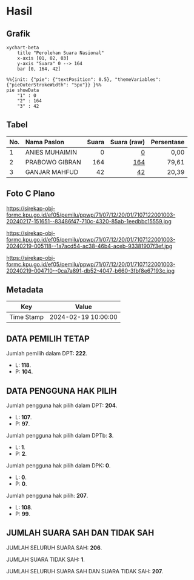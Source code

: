 # Hasil

## Grafik

```mermaid
xychart-beta
    title "Perolehan Suara Nasional"
    x-axis [01, 02, 03]
    y-axis "Suara" 0 --> 164
    bar [0, 164, 42]
```

```mermaid
%%{init: {"pie": {"textPosition": 0.5}, "themeVariables": {"pieOuterStrokeWidth": "5px"}} }%%
pie showData
    "1" : 0
    "2" : 164
    "3" : 42
```

## Tabel

| No. | Nama Paslon    | Suara | Suara (raw) | Persentase |
|:--- |:-------------- | -----:| -----------:| ----------:|
| 1   | ANIES MUHAIMIN | 0     | [0][p-1]    | 0,00       |
| 2   | PRABOWO GIBRAN | 164   | [164][p-2]  | 79,61      |
| 3   | GANJAR MAHFUD  | 42    | [42][p-3]   | 20,39      |


[p-1]: https://github.com/gigit-pemilu/pemilu-2024/blob/main/pilpres/hitung-suara/sub/71-sulawesi-utara/sub/07-minahasa-tenggara/sub/12-ratahan-timur/sub/2001-wioi/sub/003-tps/sub/paslon-1.txt
[p-2]: https://github.com/gigit-pemilu/pemilu-2024/blob/main/pilpres/hitung-suara/sub/71-sulawesi-utara/sub/07-minahasa-tenggara/sub/12-ratahan-timur/sub/2001-wioi/sub/003-tps/sub/paslon-2.txt
[p-3]: https://github.com/gigit-pemilu/pemilu-2024/blob/main/pilpres/hitung-suara/sub/71-sulawesi-utara/sub/07-minahasa-tenggara/sub/12-ratahan-timur/sub/2001-wioi/sub/003-tps/sub/paslon-3.txt

## Foto C Plano

https://sirekap-obj-formc.kpu.go.id/ef05/pemilu/ppwp/71/07/12/20/01/7107122001003-20240217-151651--83486f47-710c-4320-85ab-1eedbbc15559.jpg

https://sirekap-obj-formc.kpu.go.id/ef05/pemilu/ppwp/71/07/12/20/01/7107122001003-20240219-005118--1a7acd54-ac38-46b4-aceb-93381907f3ef.jpg

https://sirekap-obj-formc.kpu.go.id/ef05/pemilu/ppwp/71/07/12/20/01/7107122001003-20240219-004710--0ca7a891-db52-4047-b660-3fbf8e67193c.jpg


## Metadata

| Key        | Value               |
| ---------- | ------------------- |
| Time Stamp | 2024-02-19 10:00:00 |


## DATA PEMILIH TETAP

Jumlah pemilih dalam DPT: **222**.
 * L: **118**.
 * P: **104**.

## DATA PENGGUNA HAK PILIH

Jumlah pengguna hak pilih dalam DPT: **204**.
 * L: **107**.
 * P: **97**.

Jumlah pengguna hak pilih dalam DPTb: **3**.
 * L: **1**.
 * P: **2**.

Jumlah pengguna hak pilih dalam DPK: **0**.
 * L: **0**.
 * P: **0**.

Jumlah pengguna hak pilih: **207**.
 * L: **108**.
 * P: **99**.

## JUMLAH SUARA SAH DAN TIDAK SAH

JUMLAH SELURUH SUARA SAH: **206**.

JUMLAH SUARA TIDAK SAH: **1**.

JUMLAH SELURUH SUARA SAH DAN SUARA TIDAK SAH: **207**.


